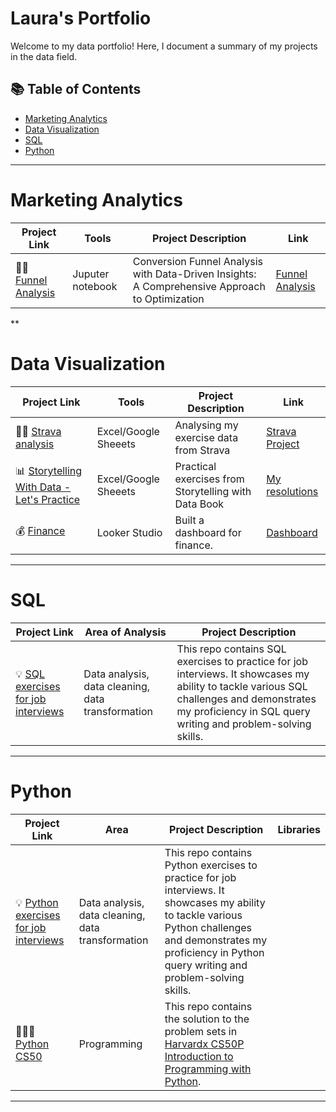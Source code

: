 # Laura's Portfolio

Welcome to my data portfolio! Here, I document a summary of my projects in the data field. 

## 📚 Table of Contents
- [Marketing Analytics](#mkt-analytics)
- [Data Visualization](#data-Visualization)
- [SQL](#sql)
- [Python](#python)

*** 

# Marketing Analytics

| Project Link | Tools | Project Description | Link |
|---|---|---|---|
| 🏃‍♀️ [Funnel Analysis](https://github.com/vieiralaura/data-visualization) | Juputer notebook | Conversion Funnel Analysis with Data-Driven Insights: A Comprehensive Approach to Optimization | [Funnel Analysis](https://docs.google.com/spreadsheets/d/1-jTefrbruD9bRUN04BC5x-Is1bFGTopfXYh7TdL-RXA/edit#gid=407158940) |

**

# Data Visualization

| Project Link | Tools | Project Description | Link |
|---|---|---|---|
| 🏃‍♀️ [Strava analysis](https://github.com/vieiralaura/data-visualization) | Excel/Google Sheeets | Analysing my exercise data from Strava | [Strava Project](https://docs.google.com/spreadsheets/d/1-jTefrbruD9bRUN04BC5x-Is1bFGTopfXYh7TdL-RXA/edit#gid=407158940) |
| :bar_chart: [Storytelling With Data - Let's Practice](https://github.com/vieiralaura/data-visualization) | Excel/Google Sheeets | Practical exercises from Storytelling with Data Book | [My resolutions](https://docs.google.com/spreadsheets/d/1-jTefrbruD9bRUN04BC5x-Is1bFGTopfXYh7TdL-RXA/edit#gid=407158940) |
| 💰 [Finance](https://github.com/vieiralaura/data-visualization) | Looker Studio | Built a dashboard for finance. | [Dashboard](https://lookerstudio.google.com/reporting/6a94f523-2170-4c7e-a977-c2e159304fbe) |


***

# SQL

| Project Link | Area of Analysis | Project Description | 
|---|---|---|
| 💡 [SQL exercises for job interviews](https://github.com/vieiralaura/sql-job-interview/blob/main/README.md)| Data analysis, data cleaning, data transformation | This repo contains SQL exercises to practice for job interviews. It showcases my ability to tackle various SQL challenges and demonstrates my proficiency in SQL query writing and problem-solving skills. | 

***

# Python

| Project Link | Area | Project Description | Libraries |    
|---|---|---|---|
| 💡 [Python exercises for job interviews](https://github.com/vieiralaura/sql-job-interview/blob/main/README.md)| Data analysis, data cleaning, data transformation | This repo contains Python exercises to practice for job interviews. It showcases my ability to tackle various Python challenges and demonstrates my proficiency in Python query writing and problem-solving skills. | 
| 👩🏻‍💻 [Python CS50](https://github.com/vieiralaura/sql-job-interview/blob/main/README.md) | Programming | This repo contains the solution to the problem sets in [Harvardx CS50P Introduction to Programming with Python](https://www.edx.org/course/cs50s-introduction-to-programming-with-python). | 


***

